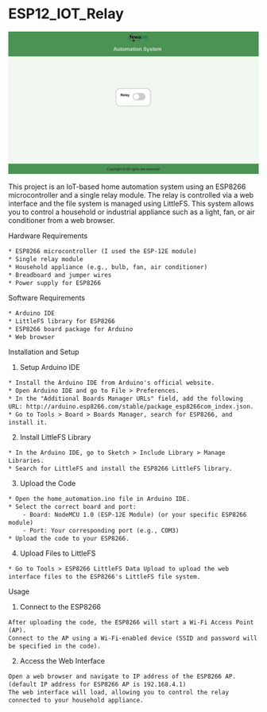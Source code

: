 # ESP12_IOT_Relay

<img src="img_8266_web.png" width="600">

This project is an IoT-based home automation system using an ESP8266 microcontroller and a single relay module. The relay is controlled via a web interface and the file system is managed using LittleFS. This system allows you to control a household or industrial appliance such as a light, fan, or air conditioner from a web browser.

Hardware Requirements

    * ESP8266 microcontroller (I used the ESP-12E module)
    * Single relay module
    * Household appliance (e.g., bulb, fan, air conditioner)
    * Breadboard and jumper wires
    * Power supply for ESP8266

Software Requirements

    * Arduino IDE
    * LittleFS library for ESP8266
    * ESP8266 board package for Arduino
    * Web browser

Installation and Setup
  1. Setup Arduino IDE

    * Install the Arduino IDE from Arduino's official website.
    * Open Arduino IDE and go to File > Preferences.
    * In the "Additional Boards Manager URLs" field, add the following URL: http://arduino.esp8266.com/stable/package_esp8266com_index.json.
    * Go to Tools > Board > Boards Manager, search for ESP8266, and install it.

  2. Install LittleFS Library

    * In the Arduino IDE, go to Sketch > Include Library > Manage Libraries.
    * Search for LittleFS and install the ESP8266 LittleFS library.

  3. Upload the Code

    * Open the home_automation.ino file in Arduino IDE.
    * Select the correct board and port:
        - Board: NodeMCU 1.0 (ESP-12E Module) (or your specific ESP8266 module)
        - Port: Your corresponding port (e.g., COM3)
    * Upload the code to your ESP8266.

  4. Upload Files to LittleFS

    * Go to Tools > ESP8266 LittleFS Data Upload to upload the web interface files to the ESP8266's LittleFS file system.

Usage

  1. Connect to the ESP8266

    After uploading the code, the ESP8266 will start a Wi-Fi Access Point (AP).
    Connect to the AP using a Wi-Fi-enabled device (SSID and password will be specified in the code).

  2. Access the Web Interface

    Open a web browser and navigate to IP address of the ESP8266 AP. (default IP address for ESP8266 AP is 192.168.4.1)
    The web interface will load, allowing you to control the relay connected to your household appliance.
